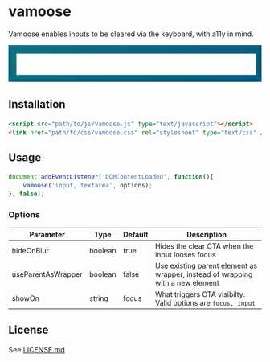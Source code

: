 # vamoose
Vamoose enables inputs to be cleared via the keyboard, with a11y in mind.


![sample usage][sample]

## Installation
```html
<script src="path/to/js/vamoose.js" type="text/javascript"></script>
<link href="path/to/css/vamoose.css" rel="stylesheet" type="text/css" />
```

## Usage
```javascript
document.addEventListener('DOMContentLoaded', function(){
    vamoose('input, textarea', options);
}, false);
```

### Options

| Parameter          | Type    | Default | Description                                                                    |
| ------------------ | ------- | ------- | ------------------------------------------------------------------------------ |
| hideOnBlur         | boolean | true    | Hides the clear CTA when the input looses focus                                |
| useParentAsWrapper | boolean | false   | Use existing parent element as wrapper, instead of wrapping with a new element |
| showOn             | string  | focus   | What triggers CTA visibilty. Valid options are `focus, input`                  |


## License
See [LICENSE.md](LICENSE.md)

[sample]: ./docs/sample.gif ""
